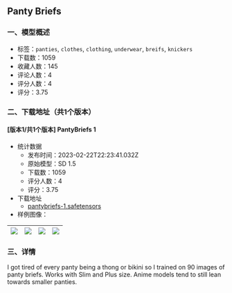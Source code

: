 ## Panty Briefs
### 一、模型概述

- 标签：`panties`, `clothes`, `clothing`, `underwear`, `breifs`, `knickers`
- 下载数：1059
- 收藏人数：145
- 评论人数：4
- 评分人数：4
- 评分：3.75

### 二、下载地址（共1个版本）

#### [版本1/共1个版本] PantyBriefs 1

- 统计数据
  - 发布时间：2023-02-22T22:23:41.032Z
  - 原始模型：SD 1.5
  - 下载数：1059
  - 评分人数：4
  - 评分：3.75
- 下载地址
  - [pantybriefs-1.safetensors](https://civitai.com/api/download/models/14016)
- 样例图像：

| <img src="https://image.civitai.com/xG1nkqKTMzGDvpLrqFT7WA/812ee334-f509-4fe0-bb2a-b77cb21e0400/width=450/136335.jpeg" /> | <img src="https://image.civitai.com/xG1nkqKTMzGDvpLrqFT7WA/047ad78a-da6d-46db-20e7-9028ba3a0200/width=450/136341.jpeg" /> | <img src="https://image.civitai.com/xG1nkqKTMzGDvpLrqFT7WA/109475b5-e7fa-41e1-0e5e-076dc55f1200/width=450/136340.jpeg" /> | <img src="https://image.civitai.com/xG1nkqKTMzGDvpLrqFT7WA/0dae2123-54cf-4c7b-e705-44f69339f300/width=450/136332.jpeg" /> |
| ---- | ---- | ---- | ---- |


### 三、详情
<p>I got tired of every panty being a thong or bikini so I trained on 90 images of panty briefs.  Works with Slim and Plus size.  Anime models tend to still lean towards smaller panties.</p>